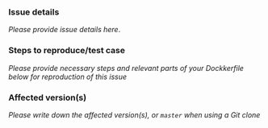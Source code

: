 ### Issue details

_Please provide issue details here_.

### Steps to reproduce/test case

_Please provide necessary steps and relevant parts of your Dockkerfile
below for reproduction of this issue_

### Affected version(s)

_Please write down the affected version(s), or `master` when using a Git clone_
